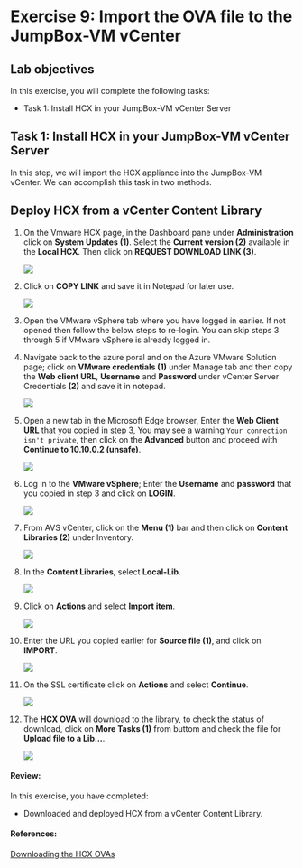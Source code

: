 # Exercise 9: Import the OVA file to the JumpBox-VM vCenter

## Lab objectives

In this exercise, you will complete the following tasks:

+ Task 1: Install HCX in your JumpBox-VM vCenter Server

## Task 1: Install HCX in your JumpBox-VM vCenter Server

In this step, we will import the HCX appliance into the JumpBox-VM vCenter. We can accomplish this task in two methods. 

## Deploy HCX from a vCenter Content Library 

1. On the Vmware HCX page, in the Dashboard pane under **Administration** click on **System Updates (1)**. Select the **Current version (2)** available in the **Local HCX**. Then click on **REQUEST DOWNLOAD LINK (3)**.

   ![](../Images/Mod2Task2Pic5.png)

1. Click on **COPY LINK** and save it in Notepad for later use.

    ![](../Images/Mod2Task3Pic1.png)
    
2. Open the VMware vSphere tab where you have logged in earlier. If not opened then follow the below steps to re-login. You can skip steps 3 through 5 if VMware vSphere is already logged in.

3. Navigate back to the azure poral and on the Azure VMware Solution page; click on **VMware credentials (1)** under Manage tab and then copy the **Web client URL**, **Username** and **Password** under vCenter Server Credentials **(2)** and save it in notepad.

   ![](../Images/3.2.jpg)

4. Open a new tab in the Microsoft Edge browser, Enter the **Web Client URL** that you copied in step 3, You may see a warning `Your connection isn't private`, then click on the **Advanced** button and proceed with **Continue to 10.10.0.2 (unsafe)**. 

   ![](../Images/new3..2.jpg)

5. Log in to the **VMware vSphere**; Enter the **Username** and **password** that you copied in step 3 and click on **LOGIN**.

   ![](../Images/3.3.jpg)    

6. From AVS vCenter, click on the **Menu (1)** bar and then click on **Content Libraries (2)** under Inventory.

   ![](../Images/3.4.jpg)

7. In the **Content Libraries**, select **Local-Lib**.   

   ![](../Images/Mod2Task3Pic2.png)

8. Click on **Actions** and select **Import item**.

   ![](../Images/Import.png)   
   
8. Enter the URL you copied earlier for **Source file (1)**, and click on **IMPORT**.
    
    ![](../Images/Mod2Task3Pic3.png)
    
9. On the SSL certificate click on **Actions** and select **Continue**. 

    ![](../Images/Mod2Task3Pic4.png)
        
10. The **HCX OVA** will download to the library, to check the status of download, click on **More Tasks (1)** from buttom and check the file for **Upload file to a Lib...**.

    ![](../Images/Mod2Task3Pic5.1.png)
 
 #### Review:
 In this exercise, you have completed:
 
  - Downloaded and deployed HCX from a vCenter Content Library.
 
 #### References:
 [Downloading the HCX OVAs](https://docs.vmware.com/en/VMware-HCX/4.6/hcx-user-guide/GUID-2698A63D-178B-4252-AFBC-652CBF98F104.html#:~:text=The%20installer%20OVA%20provides%20the%20image%20necessary%20to,have%20fully%20deployed%20and%20activated%20HCX%20Cloud%20Manager.)

